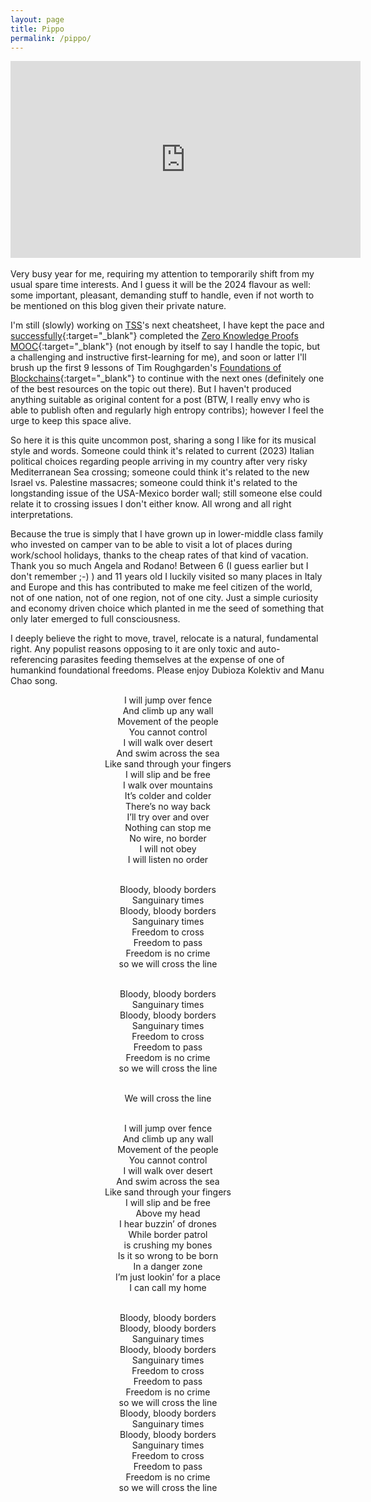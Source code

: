 ```yaml
---
layout: page
title: Pippo
permalink: /pippo/
---
```


<center><iframe width="560" height="315" src="https://www.youtube.com/embed/JexrMbqFmao?si=E5xPaGDOJ3tflQ6c" title="YouTube video player" frameborder="0" allow="accelerometer; autoplay; clipboard-write; encrypted-media; gyroscope; picture-in-picture; web-share" allowfullscreen></iframe></center>
<br>
Very busy year for me, requiring my attention to temporarily shift from my usual spare time interests. And I guess it will be the 2024 flavour as well: some important, pleasant, demanding stuff to handle, even if not worth to be mentioned on this blog given their private nature.

I'm still (slowly) working on [TSS](https://www.bybaro.it/tss)'s next cheatsheet, I have kept the pace and [successfully](/images/zkpmooc-finalgrade.jpg){:target="_blank"} completed the [Zero Knowledge Proofs MOOC](https://zk-learning.org){:target="_blank"} (not enough by itself to say I handle the topic, but a challenging and instructive first-learning for me), and soon or latter I'll brush up the first 9 lessons of Tim Roughgarden's [Foundations of Blockchains](https://www.youtube.com/playlist?list=PLEGCF-WLh2RLOHv_xUGLqRts_9JxrckiA){:target="_blank"} to continue with the next ones (definitely one of the best resources on the topic out there). 
But I haven't produced anything suitable as original content for a post (BTW, I really envy who is able to publish often and regularly high entropy contribs); however I feel the urge to keep this space alive. 

So here it is this quite uncommon post, sharing a song I like for its musical style and words. Someone could think it's related to current (2023) Italian political choices regarding people arriving in my country after very risky Mediterranean Sea crossing; someone could think it's related to the new Israel vs. Palestine massacres; someone could think it's related to the longstanding issue of the USA-Mexico border wall; still someone else could relate it to crossing issues I don't either know. All wrong and all right interpretations. 

Because the true is simply that I have grown up in lower-middle class family who invested on camper van to be able to visit a lot of places during work/school holidays, thanks to the cheap rates of that kind of vacation. Thank you so much Angela and Rodano! Between 6 (I guess earlier but I don't remember ;-) ) and 11 years old I luckily visited so many places in Italy and Europe and this has contributed to make me feel citizen of the world, not of one nation, not of one region, not of one city. Just a simple curiosity and economy driven choice which planted in me the seed of something that only later emerged to full consciousness. 

I deeply believe the right to move, travel, relocate is a natural, fundamental right. Any populist reasons opposing to it are only toxic and auto-referencing parasites feeding themselves at the expense of one of humankind foundational freedoms. Please enjoy Dubioza Kolektiv and Manu Chao song.

<center>
I will jump over fence<br>
And climb up any wall<br>
Movement of the people<br>
You cannot control<br>
I will walk over desert<br>
And swim across the sea<br>
Like sand through your fingers<br>
I will slip and be free<br>
I walk over mountains<br>
It’s colder and colder<br>
There’s no way back<br>
I’ll try over and over<br>
Nothing can stop me<br>
No wire, no border<br>
I will not obey<br>
I will listen no order<br><br>

Bloody, bloody borders<br>
Sanguinary times<br>
Bloody, bloody borders<br>
Sanguinary times<br>
Freedom to cross<br>
Freedom to pass<br>
Freedom is no crime<br>
so we will cross the line<br><br>

Bloody, bloody borders<br>
Sanguinary times<br>
Bloody, bloody borders<br>
Sanguinary times<br>
Freedom to cross<br>
Freedom to pass<br>
Freedom is no crime<br>
so we will cross the line<br><br>

We will cross the line<br><br>

I will jump over fence<br>
And climb up any wall<br>
Movement of the people<br>
You cannot control<br>
I will walk over desert<br>
And swim across the sea<br>
Like sand through your fingers<br>
I will slip and be free<br>
Above my head<br>
I hear buzzin’ of drones<br>
While border patrol<br>
is crushing my bones<br>
Is it so wrong to be born<br>
In a danger zone<br>
I’m just lookin’ for a place<br>
I can call my home<br><br>

Bloody, bloody borders<br>
Bloody, bloody borders<br>
Sanguinary times<br>
Bloody, bloody borders<br>
Sanguinary times<br>
Freedom to cross<br>
Freedom to pass<br>
Freedom is no crime<br>
so we will cross the line<br>
Bloody, bloody borders<br>
Sanguinary times<br>
Bloody, bloody borders<br>
Sanguinary times<br>
Freedom to cross<br>
Freedom to pass<br>
Freedom is no crime<br>
so we will cross the line<br>
</center>
